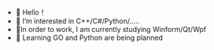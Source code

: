 - 👋 Hello！
- 👀 I’m interested in C++/C#/Python/.....
- 🌱In order to work, I am currently studying Winform/Qt/Wpf
- 💞️ Learning GO and Python are being planned


<!---
Tanzk-max1/Tanzk-max1 is a ✨ special ✨ repository because its `README.md` (this file) appears on your GitHub profile.
You can click the Preview link to take a look at your changes.
--->

